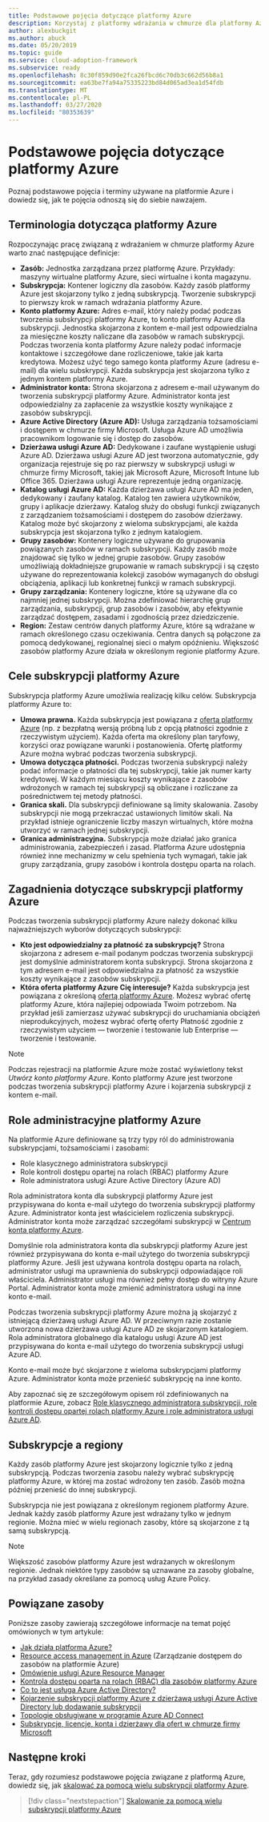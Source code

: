 ```yaml
---
title: Podstawowe pojęcia dotyczące platformy Azure
description: Korzystaj z platformy wdrażania w chmurze dla platformy Azure, aby poznać podstawowe koncepcje i terminy używane na platformie Azure oraz jak koncepcje odnoszą się do siebie.
author: alexbuckgit
ms.author: abuck
ms.date: 05/20/2019
ms.topic: guide
ms.service: cloud-adoption-framework
ms.subservice: ready
ms.openlocfilehash: 8c30f859d90e2fca26fbcd6c70db3c662d56b8a1
ms.sourcegitcommit: ea63be7fa94a75335223bd84d065ad3ea1d54fdb
ms.translationtype: MT
ms.contentlocale: pl-PL
ms.lasthandoff: 03/27/2020
ms.locfileid: "80353639"
---
```

# <a name="azure-fundamental-concepts"></a>Podstawowe pojęcia dotyczące platformy Azure

Poznaj podstawowe pojęcia i terminy używane na platformie Azure i dowiedz się, jak te pojęcia odnoszą się do siebie nawzajem.

## <a name="azure-terminology"></a>Terminologia dotycząca platformy Azure

Rozpoczynając pracę związaną z wdrażaniem w chmurze platformy Azure warto znać następujące definicje:

- **Zasób:** Jednostka zarządzana przez platformę Azure. Przykłady: maszyny wirtualne platformy Azure, sieci wirtualne i konta magazynu.
- **Subskrypcja:** Kontener logiczny dla zasobów. Każdy zasób platformy Azure jest skojarzony tylko z jedną subskrypcją. Tworzenie subskrypcji to pierwszy krok w ramach wdrażania platformy Azure.
- **Konto platformy Azure:** Adres e-mail, który należy podać podczas tworzenia subskrypcji platformy Azure, to konto platformy Azure dla subskrypcji. Jednostka skojarzona z kontem e-mail jest odpowiedzialna za miesięczne koszty naliczane dla zasobów w ramach subskrypcji. Podczas tworzenia konta platformy Azure należy podać informacje kontaktowe i szczegółowe dane rozliczeniowe, takie jak karta kredytowa. Możesz użyć tego samego konta platformy Azure (adresu e-mail) dla wielu subskrypcji. Każda subskrypcja jest skojarzona tylko z jednym kontem platformy Azure.
- **Administrator konta:** Strona skojarzona z adresem e-mail używanym do tworzenia subskrypcji platformy Azure. Administrator konta jest odpowiedzialny za zapłacenie za wszystkie koszty wynikające z zasobów subskrypcji.
- **Azure Active Directory (Azure AD):** Usługa zarządzania tożsamościami i dostępem w chmurze firmy Microsoft. Usługa Azure AD umożliwia pracownikom logowanie się i dostęp do zasobów.
- **Dzierżawa usługi Azure AD:** Dedykowane i zaufane wystąpienie usługi Azure AD. Dzierżawa usługi Azure AD jest tworzona automatycznie, gdy organizacja rejestruje się po raz pierwszy w subskrypcji usługi w chmurze firmy Microsoft, takiej jak Microsoft Azure, Microsoft Intune lub Office 365. Dzierżawa usługi Azure reprezentuje jedną organizację.
- **Katalog usługi Azure AD:** Każda dzierżawa usługi Azure AD ma jeden, dedykowany i zaufany katalog. Katalog ten zawiera użytkowników, grupy i aplikacje dzierżawy. Katalog służy do obsługi funkcji związanych z zarządzaniem tożsamościami i dostępem do zasobów dzierżawy. Katalog może być skojarzony z wieloma subskrypcjami, ale każda subskrypcja jest skojarzona tylko z jednym katalogiem.
- **Grupy zasobów:** Kontenery logiczne używane do grupowania powiązanych zasobów w ramach subskrypcji. Każdy zasób może znajdować się tylko w jednej grupie zasobów. Grupy zasobów umożliwiają dokładniejsze grupowanie w ramach subskrypcji i są często używane do reprezentowania kolekcji zasobów wymaganych do obsługi obciążenia, aplikacji lub konkretnej funkcji w ramach subskrypcji.
- **Grupy zarządzania:** Kontenery logiczne, które są używane dla co najmniej jednej subskrypcji. Można zdefiniować hierarchię grup zarządzania, subskrypcji, grup zasobów i zasobów, aby efektywnie zarządzać dostępem, zasadami i zgodnością przez dziedziczenie.
- **Region:** Zestaw centrów danych platformy Azure, które są wdrażane w ramach określonego czasu oczekiwania. Centra danych są połączone za pomocą dedykowanej, regionalnej sieci o małym opóźnieniu. Większość zasobów platformy Azure działa w określonym regionie platformy Azure.

## <a name="azure-subscription-purposes"></a>Cele subskrypcji platformy Azure

Subskrypcja platformy Azure umożliwia realizację kilku celów. Subskrypcja platformy Azure to:

- **Umowa prawna.** Każda subskrypcja jest powiązana z [ofertą platformy Azure](https://azure.microsoft.com/support/legal/offer-details) (np. z bezpłatną wersją próbną lub z opcją płatności zgodnie z rzeczywistym użyciem). Każda oferta ma określony plan taryfowy, korzyści oraz powiązane warunki i postanowienia. Ofertę platformy Azure można wybrać podczas tworzenia subskrypcji.
- **Umowa dotycząca płatności.** Podczas tworzenia subskrypcji należy podać informacje o płatności dla tej subskrypcji, takie jak numer karty kredytowej. W każdym miesiącu koszty wynikające z zasobów wdrożonych w ramach tej subskrypcji są obliczane i rozliczane za pośrednictwem tej metody płatności.
- **Granica skali.** Dla subskrypcji definiowane są limity skalowania. Zasoby subskrypcji nie mogą przekraczać ustawionych limitów skali. Na przykład istnieje ograniczenie liczby maszyn wirtualnych, które można utworzyć w ramach jednej subskrypcji.
- **Granica administracyjna.** Subskrypcja może działać jako granica administrowania, zabezpieczeń i zasad. Platforma Azure udostępnia również inne mechanizmy w celu spełnienia tych wymagań, takie jak grupy zarządzania, grupy zasobów i kontrola dostępu oparta na rolach.

## <a name="azure-subscription-considerations"></a>Zagadnienia dotyczące subskrypcji platformy Azure

Podczas tworzenia subskrypcji platformy Azure należy dokonać kilku najważniejszych wyborów dotyczących subskrypcji:

- **Kto jest odpowiedzialny za płatność za subskrypcję?** Strona skojarzona z adresem e-mail podanym podczas tworzenia subskrypcji jest domyślnie administratorem konta subskrypcji. Strona skojarzona z tym adresem e-mail jest odpowiedzialna za płatność za wszystkie koszty wynikające z zasobów subskrypcji.
- **Która oferta platformy Azure Cię interesuje?** Każda subskrypcja jest powiązana z określoną [ofertą platformy Azure](https://azure.microsoft.com/support/legal/offer-details). Możesz wybrać ofertę platformy Azure, która najlepiej odpowiada Twoim potrzebom. Na przykład jeśli zamierzasz używać subskrypcji do uruchamiania obciążeń nieprodukcyjnych, możesz wybrać ofertę oferty Płatność zgodnie z rzeczywistym użyciem — tworzenie i testowanie lub Enterprise — tworzenie i testowanie.

> [!NOTE]
> Podczas rejestracji na platformie Azure może zostać wyświetlony tekst *Utwórz konto platformy Azure*. Konto platformy Azure jest tworzone podczas tworzenia subskrypcji platformy Azure i kojarzenia subskrypcji z kontem e-mail.

## <a name="azure-administrative-roles"></a>Role administracyjne platformy Azure

Na platformie Azure definiowane są trzy typy ról do administrowania subskrypcjami, tożsamościami i zasobami:

- Role klasycznego administratora subskrypcji
- Role kontroli dostępu opartej na rolach (RBAC) platformy Azure
- Role administratora usługi Azure Active Directory (Azure AD)

Rola administratora konta dla subskrypcji platformy Azure jest przypisywana do konta e-mail użytego do tworzenia subskrypcji platformy Azure. Administrator konta jest właścicielem rozliczenia subskrypcji. Administrator konta może zarządzać szczegółami subskrypcji w [Centrum konta platformy Azure](https://account.azure.com/Subscriptions).

Domyślnie rola administratora konta dla subskrypcji platformy Azure jest również przypisywana do konta e-mail użytego do tworzenia subskrypcji platformy Azure. Jeśli jest używana kontrola dostępu oparta na rolach, administrator usługi ma uprawnienia do subskrypcji odpowiadające roli właściciela. Administrator usługi ma również pełny dostęp do witryny Azure Portal. Administrator konta może zmienić administratora usługi na inne konto e-mail.

Podczas tworzenia subskrypcji platformy Azure można ją skojarzyć z istniejącą dzierżawą usługi Azure AD. W przeciwnym razie zostanie utworzona nowa dzierżawa usługi Azure AD ze skojarzonym katalogiem. Rola administratora globalnego dla katalogu usługi Azure AD jest przypisywana do konta e-mail użytego do tworzenia subskrypcji usługi Azure AD.

Konto e-mail może być skojarzone z wieloma subskrypcjami platformy Azure. Administrator konta może przenieść subskrypcję na inne konto.

Aby zapoznać się ze szczegółowym opisem ról zdefiniowanych na platformie Azure, zobacz [Role klasycznego administratora subskrypcji, role kontroli dostępu opartej rolach platformy Azure i role administratora usługi Azure AD](https://docs.microsoft.com/azure/role-based-access-control/rbac-and-directory-admin-roles).

## <a name="subscriptions-and-regions"></a>Subskrypcje a regiony

Każdy zasób platformy Azure jest skojarzony logicznie tylko z jedną subskrypcją. Podczas tworzenia zasobu należy wybrać subskrypcję platformy Azure, w której ma zostać wdrożony ten zasób. Zasób można później przenieść do innej subskrypcji.

Subskrypcja nie jest powiązana z określonym regionem platformy Azure. Jednak każdy zasób platformy Azure jest wdrażany tylko w jednym regionie. Można mieć w wielu regionach zasoby, które są skojarzone z tą samą subskrypcją.

> [!NOTE]
> Większość zasobów platformy Azure jest wdrażanych w określonym regionie. Jednak niektóre typy zasobów są uznawane za zasoby globalne, na przykład zasady określane za pomocą usług Azure Policy.

## <a name="related-resources"></a>Powiązane zasoby

Poniższe zasoby zawierają szczegółowe informacje na temat pojęć omówionych w tym artykule:

- [Jak działa platforma Azure?](../../getting-started/what-is-azure.md)
- [Resource access management in Azure](../../govern/resource-consistency/resource-access-management.md) (Zarządzanie dostępem do zasobów na platformie Azure)
- [Omówienie usługi Azure Resource Manager](https://docs.microsoft.com/azure/azure-resource-manager/resource-group-overview)
- [Kontrola dostępu oparta na rolach (RBAC) dla zasobów platformy Azure](https://docs.microsoft.com/azure/role-based-access-control/overview)
- [Co to jest usługa Azure Active Directory?](https://docs.microsoft.com/azure/active-directory/fundamentals/active-directory-whatis)
- [Kojarzenie subskrypcji platformy Azure z dzierżawą usługi Azure Active Directory lub dodawanie subskrypcji](https://docs.microsoft.com/azure/active-directory/fundamentals/active-directory-how-subscriptions-associated-directory)
- [Topologie obsługiwane w programie Azure AD Connect](https://docs.microsoft.com/azure/active-directory/hybrid/plan-connect-topologies)
- [Subskrypcje, licencje, konta i dzierżawy dla ofert w chmurze firmy Microsoft](https://docs.microsoft.com/office365/enterprise/subscriptions-licenses-accounts-and-tenants-for-microsoft-cloud-offerings)

## <a name="next-steps"></a>Następne kroki

Teraz, gdy rozumiesz podstawowe pojęcia związane z platformą Azure, dowiedz się, jak [skalować za pomocą wielu subskrypcji platformy Azure](../azure-best-practices/scale-subscriptions.md).

> [!div class="nextstepaction"]
> [Skalowanie za pomocą wielu subskrypcji platformy Azure](../azure-best-practices/scale-subscriptions.md)
